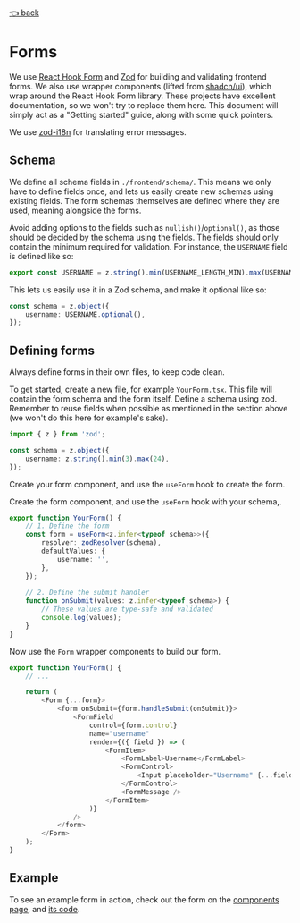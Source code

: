 [👈 back](/docs/technical/README.md)

# Forms

We use [React Hook Form](https://react-hook-form.com/) and [Zod](https://zod.dev/) for building and validating frontend
forms. We also use wrapper components (lifted from [shadcn/ui](https://ui.shadcn.com/docs/components/form)), which wrap
around the React Hook Form library. These projects have excellent documentation, so we won't try to replace them here.
This document will simply act as a "Getting started" guide, along with some quick pointers.

We use [zod-i18n](https://github.com/aiji42/zod-i18n) for translating error messages.

## Schema

We define all schema fields in `./frontend/schema/`. This means we only have to define fields once, and lets us easily
create new schemas using existing fields. The form schemas themselves are defined where they are used, meaning alongside
the forms.

Avoid adding options to the fields such as `nullish()`/`optional()`, as those should be decided by the schema using the
fields. The fields should only contain the minimum required for validation. For instance, the `USERNAME` field is
defined like so:

```ts
export const USERNAME = z.string().min(USERNAME_LENGTH_MIN).max(USERNAME_LENGTH_MAX);
```

This lets us easily use it in a Zod schema, and make it optional like so:

```ts
const schema = z.object({
    username: USERNAME.optional(),
});
```

## Defining forms

Always define forms in their own files, to keep code clean.

To get started, create a new file, for example `YourForm.tsx`. This file will contain the form schema and the form
itself. Define a schema using zod. Remember to reuse fields when possible as mentioned in the section above (we won't do
this here for example's sake).

```typescript jsx
import { z } from 'zod';

const schema = z.object({
    username: z.string().min(3).max(24),
});
```

Create your form component, and use the `useForm` hook to create the form.

Create the form component, and use the `useForm` hook with your schema,.

```typescript jsx
export function YourForm() {
    // 1. Define the form
    const form = useForm<z.infer<typeof schema>>({
        resolver: zodResolver(schema),
        defaultValues: {
            username: '',
        },
    });
    
    // 2. Define the submit handler
    function onSubmit(values: z.infer<typeof schema>) {
        // These values are type-safe and validated
        console.log(values);
    }
}
```

Now use the `Form` wrapper components to build our form.

```typescript jsx
export function YourForm() {
    // ...

    return (
        <Form {...form}>
            <form onSubmit={form.handleSubmit(onSubmit)}>
                <FormField
                    control={form.control}
                    name="username"
                    render={({ field }) => (
                        <FormItem>
                            <FormLabel>Username</FormLabel>
                            <FormControl>
                                <Input placeholder="Username" {...field} />
                            </FormControl>
                            <FormMessage />
                        </FormItem>
                    )}
                />
            </form>
        </Form>
    );
}
```

## Example

To see an example form in action, check out the form on the [components page](http://localhost:3000/components),
and [its code](../../../frontend/src/Pages/ComponentPage/ExampleForm.tsx).

